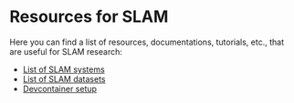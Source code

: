 # Resources for SLAM
Here you can find a list of resources, documentations, tutorials, etc., that are useful for SLAM research:

- [List of SLAM systems](./list%20of%20slam%20systems.md)
- [List of SLAM datasets](./list%20of%20slam%20datasets.md)
- [Devcontainer setup](./how%20to%20set%20up%20a%20devcontainer.md) 
